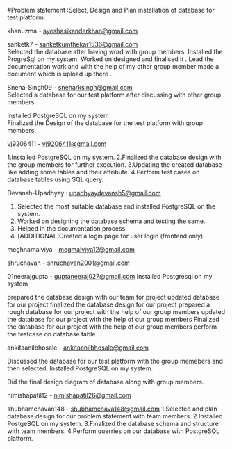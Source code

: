 #Problem statement :Select, Design and Plan installation of database for test platform.  


khanuzma - ayeshasikanderkhan@gmail.com  

sanketk7 - sanketkumthekar1536@gmail.com  
Selected the database after having word with group members.
Installed the ProgreSql on my system.
Worked on designed and finalised it .
Lead the documentation work and with the help of my other group member made a document which is upload up there .

Sneha-Singh09 - sneharksingh@gmail.com                          
Selected a database for our test platform after discussing with other group members 

Installed PostgreSQL on my system                                 
Finalized the Design of the database for the test platform with group members. 

vj9206411 - vj9206411@gmail.com

1.Installed PostgreSQL on my system.
2.Finalized the database design with the group members for further execution.
3.Updating the created database like adding some tables and their attribute.
4.Perform test cases on database tables using SQL query.

Devansh-Upadhyay : upadhyaydevansh5@gmail.com 
1. Selected the most suitable database and installed PostgreSQL on the system.
2. Worked on designing the database schema and testing the same.
3. Helped in the documentation process
4. [ADDITIONAL]Created a login page for user login (frontend only)

meghnamalviya - megmalviya12@gmail.com

shruchavan - shruchavan2001@gmail.com

01neerajgupta - guptaneeraj027@gmail.com
Installed Postgresql on my system

prepared the database design with our team for project
updated database for our project
finalized the database design for our project
prepared a rough database for our project with the help of our group members
updated the database for our project with the help of our group members
Finalized the database for our project with the help of our group members
perform the testcase on database table



ankitaanilbhosale - ankitaanilbhosale@gmail.com

Discussed the database for our test platform with the group memebers and then selected.
Installed PostgreSQL on my system.

Did the final design diagram of database along with group members.

nimishapatil12 - nimishapatil26@gmail.com

shubhamchavan148 - shubhamchava148@gmail.com
1.Selected and plan database design for our problem statement with team members.
2.Installed PostgeSQL on my system.
3.Finalized the database schema and structure with team members.
4.Perform querries on our database with PostgreSQL platform.
